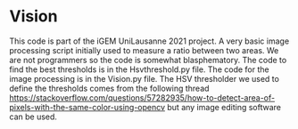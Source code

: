 # Vision
This code is part of the iGEM UniLausanne 2021 project. 
A very basic image processing script initially used to measure a ratio between two areas.
We are not programmers so the code is somewhat blasphematory.
The code to find the best thresholds is in the Hsvthreshold.py file.
The code for the image processing is in the Vision.py file.
The HSV thresholder we used to define the thresholds comes from the following thread
https://stackoverflow.com/questions/57282935/how-to-detect-area-of-pixels-with-the-same-color-using-opencv
but any image editing software can be used.
